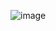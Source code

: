 ![image](https://github.com/DHARUNSURYA/Admin-Dashboard-User-Interface/assets/121680349/e5431da0-697b-4140-91ce-062c5067ec55)
